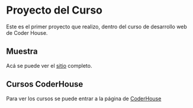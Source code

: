 # Proyecto del Curso

Este es el primer proyecto que realizo, dentro del curso de desarrollo web de Coder House.

## Muestra

Acá se puede ver el [sitio](https://pip.pypa.io/en/stable/) completo.

## Cursos CoderHouse
Para ver los cursos se puede entrar a la página de [CoderHouse](https://www.coderhouse.com/)